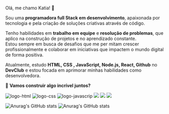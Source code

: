 
 Olá, me chamo Katia! 👋<br>

 

 
 Sou uma **programadora  full Stack  em desenvolvimento**, apaixonada por tecnologia e pela criação de soluções criativas através de código.
 
 Tenho habilidades em **trabalho em equipe** e **resolução de problemas**, que aplico na construção de projetos e no aprendizado constante.<br> Estou sempre em busca de desafios que me per
 mitam crescer profissionalmente e colaborar em iniciativas que impactem o mundo digital de forma positiva. 
 
Atualmente, estudo **HTML, CSS , JavaScript, Node.js, React, Github** no **DevClub** e estou focada em aprimorar minhas habilidades como desenvolvedora.


🚀 **Vamos construir algo incrível juntos?**<br>

<img src="https://img.shields.io/badge/HTML-239120?style=for-the-badge&logo=html5&logoColor=white" alt="logo-html">
<img src ="https://img.shields.io/badge/CSS-239120?&style=for-the-badge&logo=css3&logoColor=white" alt="logo-css">
<img src="https://img.shields.io/badge/JavaScript-F7DF1E?style=for-the-badge&logo=javascript&logoColor=black" alt="logo-javascrip">
<img src=	"https://img.shields.io/badge/React-20232A?style=for-the-badge&logo=react&logoColor=61DAFB">
<img src="https://img.shields.io/badge/Node.js-43853D?style=for-the-badge&logo=node.js&logoColor=white">
<img src="https://img.shields.io/badge/GitHub-100000?style=for-the-badge&logo=github&logoColor=white">

<br>




![Anurag's GitHub stats](https://github-readme-stats.vercel.app/api?username=katiasilva&theme=dark&show_icons=true)
![Anurag's GitHub stats](https://github-readme-stats.vercel.app/api?username=katiasilva&show_icons=true&bg_color=00000000)





